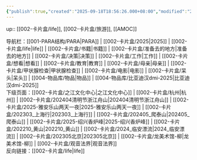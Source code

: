 ```yaml
---
{"publish":true,"created":"2025-09-18T18:56:26.000+08:00","modified":"2025-09-18T18:56:26.000+08:00","cssclasses":""}
---
```


up:: [[002-卡片盒/life]], [[002-卡片盒/旅游]], [[AMOC]]



导航栏：[[001-PARA结构/PARA\|PARA]] | [[002-卡片盒/2025\|2025]] | [[002-卡片盒/life\|life]] | [[002-卡片盒/书籍\|书籍]] | [[002-卡片盒/准备去的地方\|准备去的地方]] | [[002-卡片盒/决策\|决策]] | [[002-卡片盒/工作\|工作]] | [[002-卡片盒/想看\|想看]] | [[002-卡片盒/教育\|教育]] | [[002-卡片盒/母亲\|母亲]] | [[002-卡片盒/甲状腺检查\|甲状腺检查]] | [[002-卡片盒/电影\|电影]] | [[002-卡片盒/呆头\|呆头]] | [[004-物品库/物品\|物品]] | [[004-物品库/比亚迪汉dmi-2025\|比亚迪汉dmi-2025]]  
下级页面：[[002-卡片盒/之江文化中心\|之江文化中心]] | [[002-卡片盒/杭州\|杭州]] | [[002-卡片盒/202404清明节浙江舟山\|202404清明节浙江舟山]] | [[002-卡片盒/2025-雅安乐山两天一夜\|2025-雅安乐山两天一夜]] | [[002-卡片盒/202303_上海行\|202303_上海行]] | [[002-卡片盒/202405_爬泰山\|202405_爬泰山]] | [[002-卡片盒/2025-绍兴香炉峰\|2025-绍兴香炉峰]] | [[002-卡片盒/202210_黄山\|202210_黄山]] | [[002-卡片盒/2024_临安漂流\|2024_临安漂流]] | [[002-卡片盒/202305北京\|202305北京]] | [[002-卡片盒/龙美术馆-柳\|龙美术馆-柳]] | [[002-卡片盒/观音法界\|观音法界]]  
反向链接：[[002-卡片盒/life\|life]]







